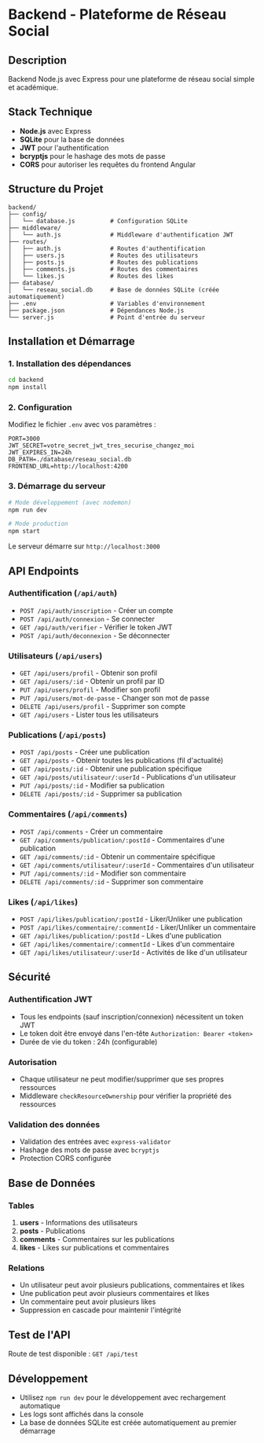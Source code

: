 # Backend - Plateforme de Réseau Social

## Description
Backend Node.js avec Express pour une plateforme de réseau social simple et académique.

## Stack Technique
- **Node.js** avec Express
- **SQLite** pour la base de données
- **JWT** pour l'authentification
- **bcryptjs** pour le hashage des mots de passe
- **CORS** pour autoriser les requêtes du frontend Angular

## Structure du Projet
```
backend/
├── config/
│   └── database.js          # Configuration SQLite
├── middleware/
│   └── auth.js              # Middleware d'authentification JWT
├── routes/
│   ├── auth.js              # Routes d'authentification
│   ├── users.js             # Routes des utilisateurs
│   ├── posts.js             # Routes des publications
│   ├── comments.js          # Routes des commentaires
│   └── likes.js             # Routes des likes
├── database/
│   └── reseau_social.db     # Base de données SQLite (créée automatiquement)
├── .env                     # Variables d'environnement
├── package.json             # Dépendances Node.js
└── server.js                # Point d'entrée du serveur
```

## Installation et Démarrage

### 1. Installation des dépendances
```bash
cd backend
npm install
```

### 2. Configuration
Modifiez le fichier `.env` avec vos paramètres :
```env
PORT=3000
JWT_SECRET=votre_secret_jwt_tres_securise_changez_moi
JWT_EXPIRES_IN=24h
DB_PATH=./database/reseau_social.db
FRONTEND_URL=http://localhost:4200
```

### 3. Démarrage du serveur
```bash
# Mode développement (avec nodemon)
npm run dev

# Mode production
npm start
```

Le serveur démarre sur `http://localhost:3000`

## API Endpoints

### Authentification (`/api/auth`)
- `POST /api/auth/inscription` - Créer un compte
- `POST /api/auth/connexion` - Se connecter
- `GET /api/auth/verifier` - Vérifier le token JWT
- `POST /api/auth/deconnexion` - Se déconnecter

### Utilisateurs (`/api/users`)
- `GET /api/users/profil` - Obtenir son profil
- `GET /api/users/:id` - Obtenir un profil par ID
- `PUT /api/users/profil` - Modifier son profil
- `PUT /api/users/mot-de-passe` - Changer son mot de passe
- `DELETE /api/users/profil` - Supprimer son compte
- `GET /api/users` - Lister tous les utilisateurs

### Publications (`/api/posts`)
- `POST /api/posts` - Créer une publication
- `GET /api/posts` - Obtenir toutes les publications (fil d'actualité)
- `GET /api/posts/:id` - Obtenir une publication spécifique
- `GET /api/posts/utilisateur/:userId` - Publications d'un utilisateur
- `PUT /api/posts/:id` - Modifier sa publication
- `DELETE /api/posts/:id` - Supprimer sa publication

### Commentaires (`/api/comments`)
- `POST /api/comments` - Créer un commentaire
- `GET /api/comments/publication/:postId` - Commentaires d'une publication
- `GET /api/comments/:id` - Obtenir un commentaire spécifique
- `GET /api/comments/utilisateur/:userId` - Commentaires d'un utilisateur
- `PUT /api/comments/:id` - Modifier son commentaire
- `DELETE /api/comments/:id` - Supprimer son commentaire

### Likes (`/api/likes`)
- `POST /api/likes/publication/:postId` - Liker/Unliker une publication
- `POST /api/likes/commentaire/:commentId` - Liker/Unliker un commentaire
- `GET /api/likes/publication/:postId` - Likes d'une publication
- `GET /api/likes/commentaire/:commentId` - Likes d'un commentaire
- `GET /api/likes/utilisateur/:userId` - Activités de like d'un utilisateur

## Sécurité

### Authentification JWT
- Tous les endpoints (sauf inscription/connexion) nécessitent un token JWT
- Le token doit être envoyé dans l'en-tête `Authorization: Bearer <token>`
- Durée de vie du token : 24h (configurable)

### Autorisation
- Chaque utilisateur ne peut modifier/supprimer que ses propres ressources
- Middleware `checkResourceOwnership` pour vérifier la propriété des ressources

### Validation des données
- Validation des entrées avec `express-validator`
- Hashage des mots de passe avec `bcryptjs`
- Protection CORS configurée

## Base de Données

### Tables
1. **users** - Informations des utilisateurs
2. **posts** - Publications
3. **comments** - Commentaires sur les publications
4. **likes** - Likes sur publications et commentaires

### Relations
- Un utilisateur peut avoir plusieurs publications, commentaires et likes
- Une publication peut avoir plusieurs commentaires et likes
- Un commentaire peut avoir plusieurs likes
- Suppression en cascade pour maintenir l'intégrité

## Test de l'API
Route de test disponible : `GET /api/test`

## Développement
- Utilisez `npm run dev` pour le développement avec rechargement automatique
- Les logs sont affichés dans la console
- La base de données SQLite est créée automatiquement au premier démarrage
